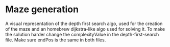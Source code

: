 # Maze generation

A visual representation of the depth first search algo, used for the creation of the maze and an homebrew dijkstra-like algo used for solving it.
To make the solution harder change the complexityValue in the depth-first-search file. Make sure endPos is the same in both files.